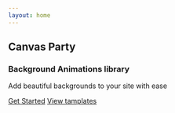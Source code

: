```yaml
---
layout: home
---
```


<!-- ---
layout: home

hero:
  name: Canvas Party
  text: Background Animations library.
  tagline: create beatufiull canvas background with ease
  image:
    src: /public/canvas-party.svg
    alt: Canvas Party png
  actions:
    - theme: brand
      text: Get Started
      link: /guide/what-is-canvas-party
    - theme: alt
      text: View on GitHub
      link: https://github.com/vuejs/vitepress
features:
  - icon: 🖼
    title: Tamplates
    details: Vite, The DX that can't be beat
  - icon: 🧙
    title: Interactive
    details: Power of canvas meets avrage users Lorem Interactive
  - icon: 😌
    title: Simple and minimal, always
    details: Lorem ipsum...
--- -->

<script setup>
  import { useData } from 'vitepress'
  import {ref, onMounted} from 'vue'

  const wraper = ref(null)
  const canvas = ref(null)
  
</script>

  <div ref="wraper" class="bg-wraper">
  <CanvasParty class="index-canvas" :type="'confetti'"/>
  </div>
  <div class=hero>
  <h2 class="title">Canvas Party</h2>
  <h3 class="sub-title">Background Animations library</h3>
  <p class="details">Add beautiful backgrounds to your site with ease</p>

<div class="actions-btns">
<a class="get-started" href="/guide/getting-started">Get Started</a>
<a class="view-tamplates" href="/tamplates/index">View tamplates</a>
</div>
  </div>

<style> 
.bg-wraper {
  position: absolute;
  z-index: 10;
  height: 91vh;
  width: 100%;
}


</style>
